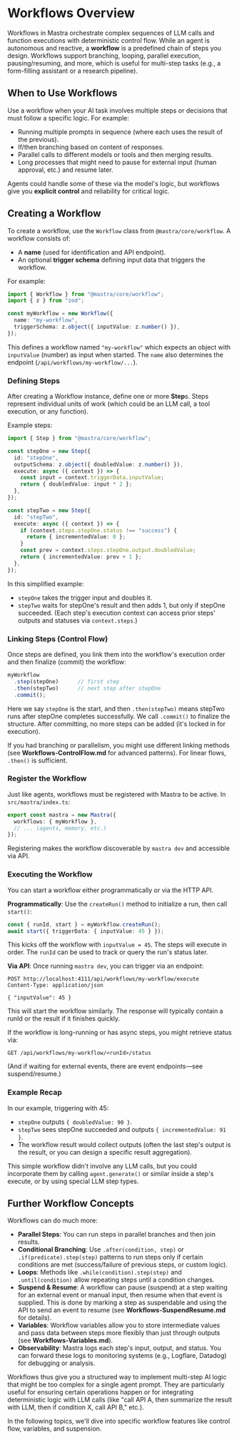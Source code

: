 # Workflows Overview

Workflows in Mastra orchestrate complex sequences of LLM calls and function executions with deterministic control flow. While an agent is autonomous and reactive, a **workflow** is a predefined chain of steps you design. Workflows support branching, looping, parallel execution, pausing/resuming, and more, which is useful for multi-step tasks (e.g., a form-filling assistant or a research pipeline).

## When to Use Workflows

Use a workflow when your AI task involves multiple steps or decisions that must follow a specific logic. For example:
- Running multiple prompts in sequence (where each uses the result of the previous).
- If/then branching based on content of responses.
- Parallel calls to different models or tools and then merging results.
- Long processes that might need to pause for external input (human approval, etc.) and resume later.

Agents could handle some of these via the model's logic, but workflows give you **explicit control** and reliability for critical logic.

## Creating a Workflow

To create a workflow, use the `Workflow` class from `@mastra/core/workflow`. A workflow consists of:
- A **name** (used for identification and API endpoint).
- An optional **trigger schema** defining input data that triggers the workflow.

For example:

```ts
import { Workflow } from "@mastra/core/workflow";
import { z } from "zod";

const myWorkflow = new Workflow({
  name: "my-workflow",
  triggerSchema: z.object({ inputValue: z.number() }),
});
```

This defines a workflow named `"my-workflow"` which expects an object with `inputValue` (number) as input when started. The `name` also determines the endpoint (`/api/workflows/my-workflow/...`).

### Defining Steps

After creating a Workflow instance, define one or more **Step**s. Steps represent individual units of work (which could be an LLM call, a tool execution, or any function).

Example steps:

```ts
import { Step } from "@mastra/core/workflow";

const stepOne = new Step({
  id: "stepOne",
  outputSchema: z.object({ doubledValue: z.number() }),
  execute: async ({ context }) => {
    const input = context.triggerData.inputValue;
    return { doubledValue: input * 2 };
  },
});

const stepTwo = new Step({
  id: "stepTwo",
  execute: async ({ context }) => {
    if (context.steps.stepOne.status !== "success") {
      return { incrementedValue: 0 };
    }
    const prev = context.steps.stepOne.output.doubledValue;
    return { incrementedValue: prev + 1 };
  },
});
```

In this simplified example:
- `stepOne` takes the trigger input and doubles it.
- `stepTwo` waits for stepOne's result and then adds 1, but only if stepOne succeeded. (Each step's execution context can access prior steps' outputs and statuses via `context.steps`.)

### Linking Steps (Control Flow)

Once steps are defined, you link them into the workflow's execution order and then finalize (commit) the workflow:

```ts
myWorkflow
  .step(stepOne)      // first step
  .then(stepTwo)      // next step after stepOne
  .commit();
```

Here we say `stepOne` is the start, and then `.then(stepTwo)` means stepTwo runs after stepOne completes successfully. We call `.commit()` to finalize the structure. After committing, no more steps can be added (it's locked in for execution).

If you had branching or parallelism, you might use different linking methods (see **Workflows-ControlFlow.md** for advanced patterns). For linear flows, `.then()` is sufficient.

### Register the Workflow

Just like agents, workflows must be registered with Mastra to be active. In `src/mastra/index.ts`:

```ts
export const mastra = new Mastra({
  workflows: { myWorkflow },
  // ... (agents, memory, etc.)
});
```

Registering makes the workflow discoverable by `mastra dev` and accessible via API.

### Executing the Workflow

You can start a workflow either programmatically or via the HTTP API.

**Programmatically**: Use the `createRun()` method to initialize a run, then call `start()`:

```ts
const { runId, start } = myWorkflow.createRun();
await start({ triggerData: { inputValue: 45 } });
```

This kicks off the workflow with `inputValue = 45`. The steps will execute in order. The `runId` can be used to track or query the run's status later.

**Via API**: Once running `mastra dev`, you can trigger via an endpoint:

```
POST http://localhost:4111/api/workflows/my-workflow/execute
Content-Type: application/json

{ "inputValue": 45 }
```

This will start the workflow similarly. The response will typically contain a runId or the result if it finishes quickly.

If the workflow is long-running or has async steps, you might retrieve status via:
```
GET /api/workflows/my-workflow/<runId>/status
```
(And if waiting for external events, there are event endpoints—see suspend/resume.)

### Example Recap

In our example, triggering with 45:
- `stepOne` outputs `{ doubledValue: 90 }`.
- `stepTwo` sees stepOne succeeded and outputs `{ incrementedValue: 91 }`.
- The workflow result would collect outputs (often the last step's output is the result, or you can design a specific result aggregation).

This simple workflow didn't involve any LLM calls, but you could incorporate them by calling `agent.generate()` or similar inside a step's execute, or by using special LLM step types.

## Further Workflow Concepts

Workflows can do much more:
- **Parallel Steps**: You can run steps in parallel branches and then join results.
- **Conditional Branching**: Use `.after(condition, step)` or `.if(predicate).step(step)` patterns to run steps only if certain conditions are met (success/failure of previous steps, or custom logic).
- **Loops**: Methods like `.while(condition).step(step)` and `.until(condition)` allow repeating steps until a condition changes.
- **Suspend & Resume**: A workflow can pause (suspend) at a step waiting for an external event or manual input, then resume when that event is supplied. This is done by marking a step as suspendable and using the API to send an event to resume (see **Workflows-SuspendResume.md** for details).
- **Variables**: Workflow variables allow you to store intermediate values and pass data between steps more flexibly than just through outputs (see **Workflows-Variables.md**).
- **Observability**: Mastra logs each step's input, output, and status. You can forward these logs to monitoring systems (e.g., Logflare, Datadog) for debugging or analysis.

Workflows thus give you a structured way to implement multi-step AI logic that might be too complex for a single agent prompt. They are particularly useful for ensuring certain operations happen or for integrating deterministic logic with LLM calls (like "call API A, then summarize the result with LLM, then if condition X, call API B," etc.).

In the following topics, we'll dive into specific workflow features like control flow, variables, and suspension.
